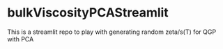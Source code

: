 # bulkViscosityPCAStreamlit
This is a streamlit repo to play with generating random zeta/s(T) for QGP with PCA
